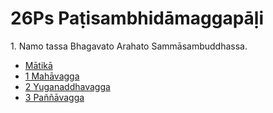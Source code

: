 

# 26Ps Paṭisambhidāmaggapāḷi

1\. Namo tassa Bhagavato Arahato Sammāsambuddhassa.

* [Mātikā](Matika.md)
* [1 Mahāvagga](1.md)
* [2 Yuganaddhavagga](2.md)
* [3 Paññāvagga](3.md)



